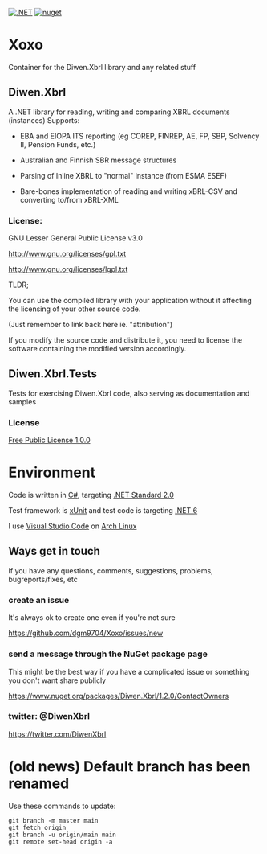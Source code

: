 [![.NET](https://github.com/dgm9704/Xoxo/actions/workflows/dotnet.yml/badge.svg)](https://github.com/dgm9704/Xoxo/actions/workflows/dotnet.yml)
[![nuget](https://img.shields.io/nuget/v/Diwen.Xbrl.svg)](https://www.nuget.org/packages/Diwen.Xbrl/)

# Xoxo
Container for the Diwen.Xbrl library and any related stuff


## Diwen.Xbrl
A .NET library for reading, writing and comparing XBRL documents (instances)
Supports:

- EBA and EIOPA ITS reporting (eg COREP, FINREP, AE, FP, SBP, Solvency II, Pension Funds, etc.)

- Australian and Finnish SBR message structures

- Parsing of Inline XBRL to "normal" instance (from ESMA ESEF)

- Bare-bones implementation of reading and writing xBRL-CSV and converting to/from xBRL-XML


### License:

GNU Lesser General Public License v3.0

http://www.gnu.org/licenses/gpl.txt

http://www.gnu.org/licenses/lgpl.txt


TLDR; 

You can use the compiled library with your application without it affecting the licensing of your other source code. 

(Just remember to link back here ie. "attribution")

If you modify the source code and distribute it, you need to license the software containing the modified version accordingly.

## Diwen.Xbrl.Tests
Tests for exercising Diwen.Xbrl code, also serving as documentation and samples

### License

[Free Public License 1.0.0](https://opensource.org/licenses/FPL-1.0.0)


# Environment
Code is written in [C#](https://docs.microsoft.com/en-us/dotnet/csharp/index), targeting 
[.NET Standard 2.0](https://github.com/dotnet/standard/blob/v2.1.0/docs/versions/netstandard2.0.md)

Test framework is [xUnit](https://xunit.net/)
and test code is targeting [.NET 6](https://docs.microsoft.com/en-us/dotnet/)

I use [Visual Studio Code](https://code.visualstudio.com/) 
on [Arch Linux](https://www.archlinux.org/)

## Ways get in touch
If you have any questions, comments, suggestions, problems, bugreports/fixes, etc

### create an issue 
It's always ok to create one even if you're not sure

https://github.com/dgm9704/Xoxo/issues/new

### send a message through the NuGet package page
This might be the best way if you have a complicated issue or something you don't want share publicly

https://www.nuget.org/packages/Diwen.Xbrl/1.2.0/ContactOwners

### twitter: @DiwenXbrl
https://twitter.com/DiwenXbrl


# (old news) Default branch has been renamed
Use these commands to update:
```
git branch -m master main
git fetch origin
git branch -u origin/main main
git remote set-head origin -a
```
